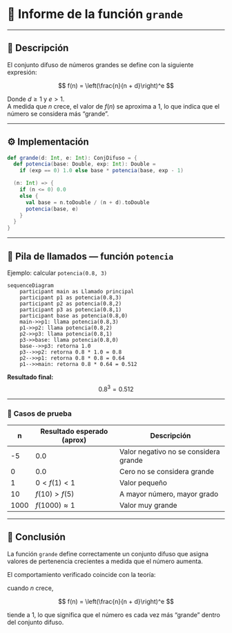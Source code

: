 # 📝 Informe de la función `grande`

---

## 🧩 Descripción

El conjunto difuso de números grandes se define con la siguiente expresión:

$$
f(n) = \left(\frac{n}{n + d}\right)^e
$$

Donde $d \ge 1$ y $e > 1$.  
A medida que $n$ crece, el valor de $f(n)$ se aproxima a $1$, lo que indica que el número se considera más “grande”.

---

## ⚙️ Implementación

```scala
def grande(d: Int, e: Int): ConjDifuso = {
  def potencia(base: Double, exp: Int): Double =
    if (exp == 0) 1.0 else base * potencia(base, exp - 1)

  (n: Int) => {
    if (n <= 0) 0.0
    else {
      val base = n.toDouble / (n + d).toDouble
      potencia(base, e)
    }
  }
}
```

---

## 🔁 Pila de llamados — función `potencia`

Ejemplo: calcular `potencia(0.8, 3)`

```mermaid
sequenceDiagram
    participant main as Llamado principal
    participant p1 as potencia(0.8,3)
    participant p2 as potencia(0.8,2)
    participant p3 as potencia(0.8,1)
    participant base as potencia(0.8,0)
    main->>p1: llama potencia(0.8,3)
    p1->>p2: llama potencia(0.8,2)
    p2->>p3: llama potencia(0.8,1)
    p3->>base: llama potencia(0.8,0)
    base-->>p3: retorna 1.0
    p3-->>p2: retorna 0.8 * 1.0 = 0.8
    p2-->>p1: retorna 0.8 * 0.8 = 0.64
    p1-->>main: retorna 0.8 * 0.64 = 0.512

```
**Resultado final:**
$$0.8^3 = 0.512$$

---

### 🧪 **Casos de prueba**

| n    | Resultado esperado (aprox) | Descripción                            |
|------|-----------------------------|----------------------------------------|
| -5   | 0.0                         | Valor negativo no se considera grande  |
| 0    | 0.0                         | Cero no se considera grande            |
| 1    | $0 < f(1) < 1$              | Valor pequeño                          |
| 10   | $f(10) > f(5)$              | A mayor número, mayor grado            |
| 1000 | $f(1000) \approx 1$         | Valor muy grande                       |

---

## 🧠 Conclusión

La función `grande` define correctamente un conjunto difuso que asigna valores de pertenencia crecientes a medida que el número aumenta.

El comportamiento verificado coincide con la teoría:

cuando $n$ crece,

$$
f(n) = \left(\frac{n}{n + d}\right)^e
$$

tiende a $1$, lo que significa que el número es cada vez más “grande” dentro del conjunto difuso.

